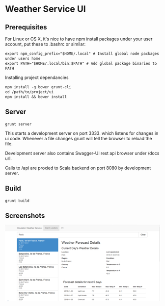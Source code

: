 # Weather Service UI

## Prerequisites

For Linux or OS X, it's nice to have npm install packages under your user account, put these to .bashrc or similar:
```
export npm_config_prefix="$HOME/.local" # Install global node packages under users home
export PATH="$HOME/.local/bin:$PATH" # Add global package binaries to PATH
```

Installing project dependancies
```
npm install -g bower grunt-cli
cd /path/to/project/ui
npm install && bower install
```

## Server
``grunt server``

This starts a development server on port 3333.
which listens for changes in ui code. Whenever a file changes grunt will tell the browser to reload
the file.

Development server also contains Swagger-UI rest api browser under /docs url.

Calls to /api are proxied to Scala backend on port 8080 by development server.

## Build
``grunt build``


## Screenshots

![alt text](searchLocation.PNG "Seearching for location and showing forecast details")